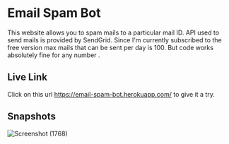 # Email Spam Bot 
This website allows you to spam mails to a particular mail ID. API used to send mails is provided by SendGrid. Since I'm currently subscribed to the free version max mails that can be sent per day is 100. But code works absolutely fine for any number .

## Live Link
Click on this url https://email-spam-bot.herokuapp.com/ to give it a try.
 
## Snapshots
![Screenshot (1768)](https://user-images.githubusercontent.com/65860350/179577625-a9df3753-950f-4e74-96ea-7aad8dfae27b.png)


